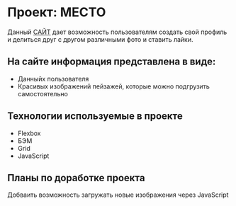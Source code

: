 # Проект: МЕСТО

Данный [САЙТ](https://anatolii-podkolzin.github.io/russian-travel/ "Мesto") дает возможность пользователям создать свой профиль и делиться друг с другом различными фото и ставить лайки.

## На сайте информация представлена в виде:
+ Данныйх пользователя
+ Красивых изображений пейзажей, которые можно подгрузить самостоятельно

## Технологии используемые в проекте

+ Flexbox
+ БЭМ
+ Grid
+ JavaScript

## Планы по доработке проекта

Добваить возможность загружать новые изображения через JavaScript
